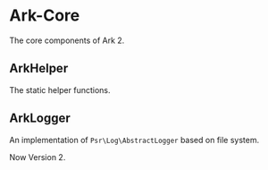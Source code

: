 # Ark-Core
The core components of Ark 2.

## ArkHelper

The static helper functions.

## ArkLogger

An implementation of `Psr\Log\AbstractLogger` based on file system.

Now Version 2.